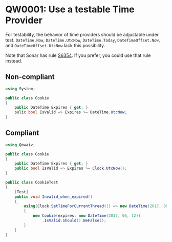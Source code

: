 # QW0001: Use a testable Time Provider
For testability, the behavior of time providers should
be adjustable under test. `DateTime.Now`, `DateTime.UtcNow`,
`DateTime.Today`, `DateTimeOffset.Now`, and `DateTimeOffset.UtcNow`
lack this possibility.

Note that Sonar has rule [S6354](https://rules.sonarsource.com/csharp/RSPEC-6354).
If you prefer, you could use that rule instead.

## Non-compliant
``` C#
using System;

public class Cookie
{
    public DateTime Expires { get; }
    pulic bool IsValid => Expires >= DateTime.UtcNow;
}
```

## Compliant
``` C#
using Qowaiv;

public class Cookie
{
    public DateTime Expires { get; }
    public bool IsValid => Expires >= Clock.UtcNow();
}

public class CookieTest
{
    [Test]
    public void Invalid_when_expired()
    {
        using(Clock.SetTimeForCurrentThread(() => new DateTime(2017, 06, 11))
        {
            new Cookie(expires: new DateTime(2017, 06, 12))
                .IsValid.Should().BeFalse();
        }
    }
}
```
